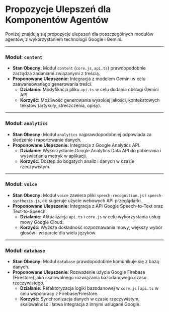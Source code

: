 # Propozycje Ulepszeń dla Komponentów Agentów

Poniżej znajdują się propozycje ulepszeń dla poszczególnych modułów agentów, z wykorzystaniem technologii Google i Gemini.

---

### Moduł: `content`

*   **Stan Obecny:** Moduł `content` (`core.js`, `api.ts`) prawdopodobnie zarządza zadaniami związanymi z treścią.
*   **Proponowane Ulepszenie:** Integracja z modelem Gemini w celu zaawansowanego generowania treści.
    *   **Działanie:** Modyfikacja pliku `api.ts` w celu dodania obsługi Gemini API.
    *   **Korzyść:** Możliwość generowania wysokiej jakości, kontekstowych tekstów (artykuły, streszczenia, opisy).

---

### Moduł: `analytics`

*   **Stan Obecny:** Moduł `analytics` najprawdopodobniej odpowiada za śledzenie i raportowanie danych.
*   **Proponowane Ulepszenie:** Integracja z Google Analytics API.
    *   **Działanie:** Wykorzystanie Google Analytics Data API do pobierania i wyświetlania metryk w aplikacji.
    *   **Korzyść:** Dostęp do bogatych analiz i danych w czasie rzeczywistym.

---

### Moduł: `voice`

*   **Stan Obecny:** Moduł `voice` zawiera pliki `speech-recognition.js` i `speech-synthesis.js`, co sugeruje użycie webowych API przeglądarki.
*   **Proponowane Ulepszenie:** Integracja z API Google Speech-to-Text oraz Text-to-Speech.
    *   **Działanie:** Aktualizacja `api.ts` i `core.js` w celu wykorzystania usług mowy Google Cloud.
    *   **Korzyść:** Wyższa dokładność rozpoznawania mowy, większy wybór głosów i wsparcie dla wielu języków.

---

### Moduł: `database`

*   **Stan Obecny:** Moduł `database` prawdopodobnie komunikuje się z bazą danych.
*   **Proponowane Ulepszenie:** Rozważenie użycia Google Firebase (Firestore) jako skalowalnego rozwiązania bazodanowego czasu rzeczywistego.
    *   **Działanie:** Refaktoryzacja logiki bazodanowej w `core.js` i `api.ts` w celu współpracy z Firebase/Firestore.
    *   **Korzyść:** Synchronizacja danych w czasie rzeczywistym, skalowalność i łatwa integracja z innymi usługami Google.
